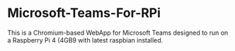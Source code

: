 # Microsoft-Teams-For-RPi
This is a Chromium-based WebApp for Microsoft Teams designed to run on a Raspberry Pi 4 (4GB9 with latest raspbian installed.
